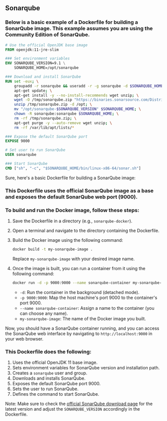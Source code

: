 ## Sonarqube
### Below is a basic example of a Dockerfile for building a SonarQube image. This example assumes you are using the Community Edition of SonarQube.

```dockerfile
# Use the official OpenJDK base image
FROM openjdk:11-jre-slim

### Set environment variables
ENV SONARQUBE_VERSION=9.1 \
    SONARQUBE_HOME=/opt/sonarqube

### Download and install SonarQube
RUN set -eux; \
    groupadd -r sonarqube && useradd -r -g sonarqube -d $SONARQUBE_HOME sonarqube; \
    apt-get update; \
    apt-get install -y --no-install-recommends wget unzip; \
    wget -O /tmp/sonarqube.zip "https://binaries.sonarsource.com/Distribution/sonarqube/sonarqube-$SONARQUBE_VERSION.zip"; \
    unzip /tmp/sonarqube.zip -d /opt; \
    mv "/opt/sonarqube-$SONARQUBE_VERSION" $SONARQUBE_HOME; \
    chown -R sonarqube:sonarqube $SONARQUBE_HOME; \
    rm -rf /tmp/sonarqube.zip; \
    apt-get purge -y --auto-remove wget unzip; \
    rm -rf /var/lib/apt/lists/*

### Expose the default SonarQube port
EXPOSE 9000

# Set user to run SonarQube
USER sonarqube

### Start SonarQube
CMD ["sh", "-c", "$SONARQUBE_HOME/bin/linux-x86-64/sonar.sh"]
```
Sure, here's a basic Dockerfile for building a SonarQube image:


### This Dockerfile uses the official SonarQube image as a base and exposes the default SonarQube web port (9000).

### To build and run the Docker image, follow these steps:

1. Save the Dockerfile in a directory (e.g., `sonarqube-docker`).

2. Open a terminal and navigate to the directory containing the Dockerfile.

3. Build the Docker image using the following command:

   ```bash
   docker build -t my-sonarqube-image .
   ```

   Replace `my-sonarqube-image` with your desired image name.

4. Once the image is built, you can run a container from it using the following command:

   ```bash
   docker run -d -p 9000:9000 --name sonarqube-container my-sonarqube-image
   ```

   - `-d`: Run the container in the background (detached mode).
   - `-p 9000:9000`: Map the host machine's port 9000 to the container's port 9000.
   - `--name sonarqube-container`: Assign a name to the container (you can choose any name).
   - `my-sonarqube-image`: The name of the Docker image you built.

Now, you should have a SonarQube container running, and you can access the SonarQube web interface by navigating to `http://localhost:9000` in your web browser.


### This Dockerfile does the following:

1. Uses the official OpenJDK 11 base image.
2. Sets environment variables for SonarQube version and installation path.
3. Creates a `sonarqube` user and group.
4. Downloads and installs SonarQube.
5. Exposes the default SonarQube port 9000.
6. Sets the user to run SonarQube.
7. Defines the command to start SonarQube.

Note: Make sure to check the [official SonarQube download page](https://www.sonarqube.org/downloads/) for the latest version and adjust the `SONARQUBE_VERSION` accordingly in the Dockerfile.
